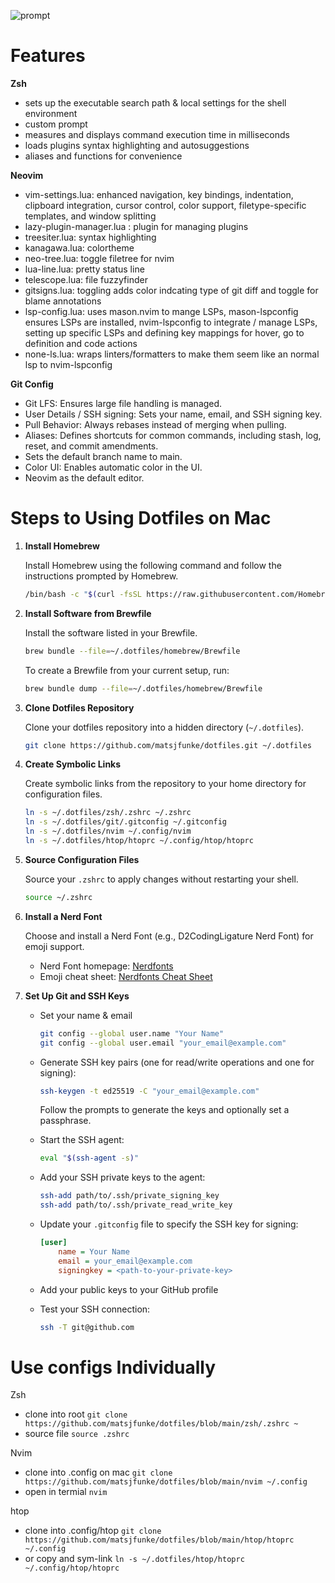 ![prompt](img/prompt.png)

# Features

**Zsh**

- sets up the executable search path & local settings for the shell environment
- custom prompt
- measures and displays command execution time in milliseconds
- loads plugins syntax highlighting and autosuggestions
- aliases and functions for convenience

**Neovim**

- vim-settings.lua: enhanced navigation, key bindings, indentation, clipboard integration, cursor control, color support, filetype-specific templates, and window splitting
- lazy-plugin-manager.lua : plugin for managing plugins
- treesiter.lua: syntax highlighting
- kanagawa.lua: colortheme
- neo-tree.lua: toggle filetree for nvim
- lua-line.lua: pretty status line
- telescope.lua: file fuzzyfinder
- gitsigns.lua: toggling adds color indcating type of git diff and toggle for blame annotations
- lsp-config.lua: uses mason.nvim to mange LSPs, mason-lspconfig ensures LSPs are installed, nvim-lspconfig to integrate / manage LSPs, setting up specific LSPs and defining key mappings for hover, go to definition and code actions
- none-ls.lua: wraps linters/formatters to make them seem like an normal lsp to nvim-lspconfig

**Git Config**

- Git LFS: Ensures large file handling is managed.
- User Details / SSH signing: Sets your name, email, and SSH signing key.
- Pull Behavior: Always rebases instead of merging when pulling.
- Aliases: Defines shortcuts for common commands, including stash, log, reset, and commit amendments.
- Sets the default branch name to main.
- Color UI: Enables automatic color in the UI.
- Neovim as the default editor.

# Steps to Using Dotfiles on Mac

1. **Install Homebrew**

   Install Homebrew using the following command and follow the instructions prompted by Homebrew.

   ```zsh
   /bin/bash -c "$(curl -fsSL https://raw.githubusercontent.com/Homebrew/install/HEAD/install.sh)"
   ```

2. **Install Software from Brewfile**

   Install the software listed in your Brewfile.

   ```zsh
   brew bundle --file=~/.dotfiles/homebrew/Brewfile
   ```

   To create a Brewfile from your current setup, run:

   ```zsh
   brew bundle dump --file=~/.dotfiles/homebrew/Brewfile
   ```

3. **Clone Dotfiles Repository**

   Clone your dotfiles repository into a hidden directory (`~/.dotfiles`).

   ```zsh
   git clone https://github.com/matsjfunke/dotfiles.git ~/.dotfiles
   ```

4. **Create Symbolic Links**

   Create symbolic links from the repository to your home directory for configuration files.

   ```zsh
   ln -s ~/.dotfiles/zsh/.zshrc ~/.zshrc
   ln -s ~/.dotfiles/git/.gitconfig ~/.gitconfig
   ln -s ~/.dotfiles/nvim ~/.config/nvim
   ln -s ~/.dotfiles/htop/htoprc ~/.config/htop/htoprc
   ```

5. **Source Configuration Files**

   Source your `.zshrc` to apply changes without restarting your shell.

   ```zsh
   source ~/.zshrc
   ```

6. **Install a Nerd Font**

   Choose and install a Nerd Font (e.g., D2CodingLigature Nerd Font) for emoji support.

   - Nerd Font homepage: [Nerdfonts](https://www.nerdfonts.com/#home)
   - Emoji cheat sheet: [Nerdfonts Cheat Sheet](https://www.nerdfonts.com/cheat-sheet)

7. **Set Up Git and SSH Keys**

   - Set your name & email

     ```bash
     git config --global user.name "Your Name"
     git config --global user.email "your_email@example.com"
     ```

   - Generate SSH key pairs (one for read/write operations and one for signing):

     ```bash
     ssh-keygen -t ed25519 -C "your_email@example.com"
     ```

     Follow the prompts to generate the keys and optionally set a passphrase.

   - Start the SSH agent:

     ```bash
     eval "$(ssh-agent -s)"
     ```

   - Add your SSH private keys to the agent:

     ```bash
     ssh-add path/to/.ssh/private_signing_key
     ssh-add path/to/.ssh/private_read_write_key
     ```

   - Update your `.gitconfig` file to specify the SSH key for signing:

     ```ini
     [user]
         name = Your Name
         email = your_email@example.com
         signingkey = <path-to-your-private-key>
     ```

   - Add your public keys to your GitHub profile
   - Test your SSH connection:

     ```bash
     ssh -T git@github.com
     ```

# Use configs Individually

Zsh

- clone into root `git clone https://github.com/matsjfunke/dotfiles/blob/main/zsh/.zshrc ~`
- source file `source .zshrc`

Nvim

- clone into .config on mac `git clone https://github.com/matsjfunke/dotfiles/blob/main/nvim ~/.config`
- open in termial `nvim`

htop

- clone into .config/htop `git clone https://github.com/matsjfunke/dotfiles/blob/main/htop/htoprc ~/.config`
- or copy and sym-link `ln -s ~/.dotfiles/htop/htoprc ~/.config/htop/htoprc`
